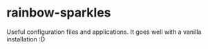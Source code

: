 rainbow-sparkles
================

Useful configuration files and applications. It goes well with a vanilla installation :D
